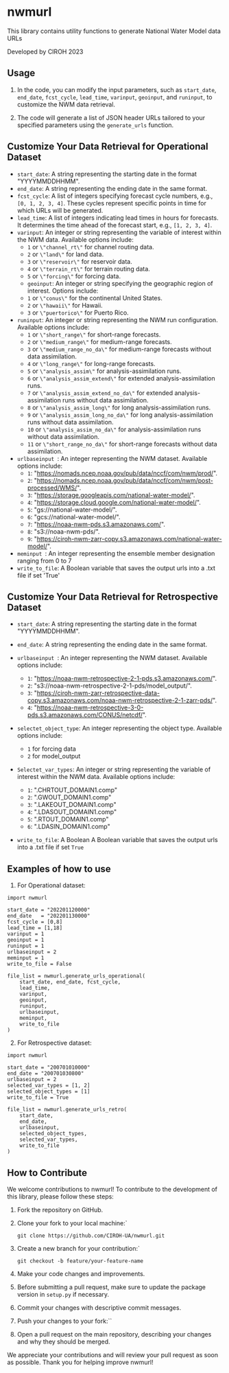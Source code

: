
# nwmurl

This library contains utility functions to generate National Water Model data URLs

Developed by CIROH 2023
## Usage

1. In the code, you can modify the input parameters, such as `start_date`, `end_date`, `fcst_cycle`, `lead_time`, `varinput`, `geoinput`, and `runinput`, to customize the NWM data retrieval.

2. The code will generate a list of JSON header URLs tailored to your specified parameters using the `generate_urls` function.

## Customize Your Data Retrieval for Operational Dataset
- `start_date`: A string representing the starting date in the format \"YYYYMMDDHHMM".
- `end_date`: A string representing the ending date in the same format.
- `fcst_cycle`: A list of integers specifying forecast cycle numbers, e.g., `[0, 1, 2, 3, 4]`. These cycles represent specific points in time for which URLs will be generated.
- `lead_time`: A list of integers indicating lead times in hours for forecasts. It determines the time ahead of the forecast start, e.g., `[1, 2, 3, 4]`.
 - `varinput`: An integer or string representing the variable of interest within the NWM data. Available options include:
   - `1` or `\"channel_rt\"` for channel routing data.
   - `2` or `\"land\"` for land data.
   - `3` or `\"reservoir\"` for reservoir data.
   - `4` or `\"terrain_rt\"` for terrain routing data.
   - `5` or `\"forcing\"` for forcing data.
   - `geoinput`: An integer or string specifying the geographic region of interest. Options include:
   - `1` or `\"conus\"` for the continental United States.
   - `2` or `\"hawaii\"` for Hawaii.
   - `3` or `\"puertorico\"` for Puerto Rico.
 - `runinput`: An integer or string representing the NWM run configuration. Available options include:
   - `1` or `\"short_range\"` for short-range forecasts.
   - `2` or `\"medium_range\"` for medium-range forecasts.
   - `3` or `\"medium_range_no_da\"` for medium-range forecasts without data assimilation.
   - `4` or `\"long_range\"` for long-range forecasts.
   - `5` or `\"analysis_assim\"` for analysis-assimilation runs.
   - `6` or `\"analysis_assim_extend\"` for extended analysis-assimilation runs.
    - `7` or `\"analysis_assim_extend_no_da\"` for extended analysis-assimilation runs without data assimilation.
   - `8` or `\"analysis_assim_long\"` for long analysis-assimilation runs.
   - `9` or `\"analysis_assim_long_no_da\"` for long analysis-assimilation runs without data assimilation.
   - `10` or `\"analysis_assim_no_da\"` for analysis-assimilation runs without data assimilation.
   - `11` or `\"short_range_no_da\"` for short-range forecasts without data assimilation.
- `urlbaseinput `:  An integer representing the NWM dataset. Available options include:
	- `1`: "https://nomads.ncep.noaa.gov/pub/data/nccf/com/nwm/prod/".
    - `2`: "https://nomads.ncep.noaa.gov/pub/data/nccf/com/nwm/post-processed/WMS/".
    - `3`: "https://storage.googleapis.com/national-water-model/".
    - `4`: "https://storage.cloud.google.com/national-water-model/".
    - `5`: "gs://national-water-model/".
    - `6`: "gcs://national-water-model/".
    - `7`: "https://noaa-nwm-pds.s3.amazonaws.com/".
    - `8`: "s3://noaa-nwm-pds/".
    - `9`: "https://ciroh-nwm-zarr-copy.s3.amazonaws.com/national-water-model/".
- `meminput `:  An integer representing the ensemble member designation ranging from 0 to 7
- `write_to_file`:  A Boolean variable that saves the output urls into a .txt file if set 'True'

## Customize Your Data Retrieval for Retrospective Dataset
- `start_date`: A string representing the starting date in the format \"YYYYMMDDHHMM".
- `end_date`: A string representing the ending date in the same format.
- `urlbaseinput `:  An integer representing the NWM dataset. Available options include:
	- `1`: "https://noaa-nwm-retrospective-2-1-pds.s3.amazonaws.com/".
    - `2`: "s3://noaa-nwm-retrospective-2-1-pds/model_output/".
    - `3`: "https://ciroh-nwm-zarr-retrospective-data-copy.s3.amazonaws.com/noaa-nwm-retrospective-2-1-zarr-pds/".
    - `4`: "https://noaa-nwm-retrospective-3-0-pds.s3.amazonaws.com/CONUS/netcdf/".
- `selectet_object_type`: An integer representing the object type. Available options include:
	- `1` for forcing data
	- `2` for model_output
 
- `Selectet_var_types`:  An integer or string representing the variable of interest within the NWM data. Available options include:
	- `1`: ".CHRTOUT_DOMAIN1.comp"
    - `2`: ".GWOUT_DOMAIN1.comp"
    - `3`: ".LAKEOUT_DOMAIN1.comp"
    - `4`: ".LDASOUT_DOMAIN1.comp"
    - `5`: ".RTOUT_DOMAIN1.comp"
    - `6`: ".LDASIN_DOMAIN1.comp"
- `write_to_file`: A Boolean A Boolean variable that saves the output urls into a .txt file if set `True`
## Examples of how to use 



1. For Operational dataset:
```
import nwmurl

start_date = "202201120000"
end_date   = "202201130000"
fcst_cycle = [0,8]
lead_time = [1,18]
varinput = 1
geoinput = 1
runinput = 1
urlbaseinput = 2
meminput = 1
write_to_file = False

file_list = nwmurl.generate_urls_operational(
    start_date, end_date, fcst_cycle,
    lead_time,
    varinput,
    geoinput,
    runinput,
    urlbaseinput,
    meminput,
    write_to_file
)
```

2. For Retrospective dataset:
```
import nwmurl

start_date = "200701010000"
end_date = "200701030800"
urlbaseinput = 2
selected_var_types = [1, 2]
selected_object_types = [1]  
write_to_file = True

file_list = nwmurl.generate_urls_retro(
    start_date,
    end_date,
    urlbaseinput,
    selected_object_types,
    selected_var_types,
    write_to_file
)
```

## How to Contribute

We welcome contributions to nwmurl! To contribute to the development of this library, please follow these steps:

1. Fork the repository on GitHub.

2. Clone your fork to your local machine:` 

	`git clone https://github.com/CIROH-UA/nwmurl.git`

 3. Create a new branch for your contribution:` 

	`git checkout -b feature/your-feature-name`


4. Make your code changes and improvements.

5. Before submitting a pull request, make sure to update the package version in `setup.py` if necessary.

6. Commit your changes with descriptive commit messages.

7. Push your changes to your fork:`` 


8. Open a pull request on the main repository, describing your changes and why they should be merged.

We appreciate your contributions and will review your pull request as soon as possible. Thank you for helping improve nwmurl!
